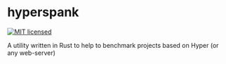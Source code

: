 # hyperspank

[![MIT licensed](https://img.shields.io/badge/license-MIT-blue.svg)](./LICENSE)

A utility written in Rust to help to benchmark projects based on Hyper (or any web-server)
